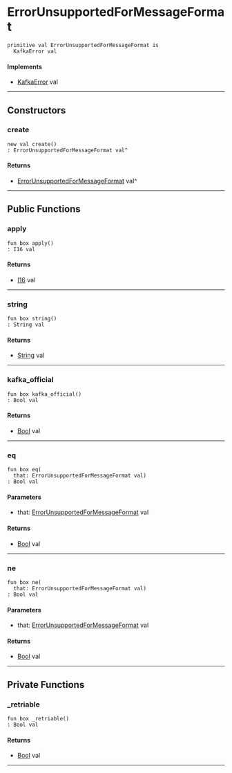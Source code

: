 # ErrorUnsupportedForMessageFormat

```pony
primitive val ErrorUnsupportedForMessageFormat is
  KafkaError val
```

#### Implements

* [KafkaError](pony-kafka-KafkaError) val

---

## Constructors

### create

```pony
new val create()
: ErrorUnsupportedForMessageFormat val^
```

#### Returns

* [ErrorUnsupportedForMessageFormat](pony-kafka-ErrorUnsupportedForMessageFormat) val^

---

## Public Functions

### apply

```pony
fun box apply()
: I16 val
```

#### Returns

* [I16](builtin-I16) val

---

### string

```pony
fun box string()
: String val
```

#### Returns

* [String](builtin-String) val

---

### kafka_official

```pony
fun box kafka_official()
: Bool val
```

#### Returns

* [Bool](builtin-Bool) val

---

### eq

```pony
fun box eq(
  that: ErrorUnsupportedForMessageFormat val)
: Bool val
```
#### Parameters

*   that: [ErrorUnsupportedForMessageFormat](pony-kafka-ErrorUnsupportedForMessageFormat) val

#### Returns

* [Bool](builtin-Bool) val

---

### ne

```pony
fun box ne(
  that: ErrorUnsupportedForMessageFormat val)
: Bool val
```
#### Parameters

*   that: [ErrorUnsupportedForMessageFormat](pony-kafka-ErrorUnsupportedForMessageFormat) val

#### Returns

* [Bool](builtin-Bool) val

---

## Private Functions

### _retriable

```pony
fun box _retriable()
: Bool val
```

#### Returns

* [Bool](builtin-Bool) val

---


